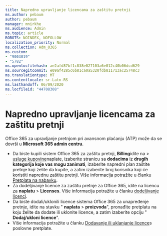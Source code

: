 ```yaml
---
title: Napredno upravljanje licencama za zaštitu pretnji
ms.author: pebaum
author: pebaum
manager: mnirkhe
ms.audience: Admin
ms.topic: article
ROBOTS: NOINDEX, NOFOLLOW
localization_priority: Normal
ms.collection: Adm_O365
ms.custom:
- "9003019"
- "5782"
ms.openlocfilehash: ae2afd87bf1c838e027103a6e012c40b06dcd629
ms.sourcegitcommit: e09af4285c6b81ca0a5320fdb811713ac25748c3
ms.translationtype: MT
ms.contentlocale: sr-Latn-RS
ms.lasthandoff: 06/09/2020
ms.locfileid: "44708308"
---
```

# <a name="advanced-threat-protection-license-management"></a>Napredno upravljanje licencama za zaštitu pretnji

Office 365 za upravljanje pretnjom pri avansnom plaćanju (ATP) može da se dovrši u **Microsoft 365 admin centru**.

- Da biste kupili sistem Office 365 za zaštitu pretnji, **Billing**idite na  >  [usluge kupovine](https://go.microsoft.com/fwlink/p/?linkid=868433)naplate, izaberite stranicu sa **dodacima** iz **drugih kategorija koje vas mogu zanimati**, izaberite napredni plan zaštite pretnje koji želite da kupite, a zatim izaberite broj korisnika koji će koristiti naprednu zaštitu pretnji. Više informacija potražite u članku [Pretplata na nabavku](https://docs.microsoft.com/microsoft-365/commerce/subscriptions/upgrade-to-different-plan).
- Za dodeljivanje licence za zaštitu pretnje za Office 365, idite na licencu za **naplatu**  >  **Licenses**. Više informacija potražite u članku [dodeljivanje licenci](https://docs.microsoft.com/microsoft-365/admin/manage/assign-licenses-to-users).  
- Da biste dodali/uklonili licence sistema Office 365 za unapređenje pretnje, idite na stavku " **naplata**  >  **proizvoda**", pronađite pretplatu na koju želite da dodate ili uklonite licence, a zatim izaberite opciju " **Dodaj/ukloni licence**".  
- Više informacija potražite u članku [Dodavanje ili uklanjanje licence](https://docs.microsoft.com/microsoft-365/commerce/licenses/buy-licenses?view=o365-worldwide#add-or-remove-licenses-for-your-business-subscription)s poslovne pretplate.
